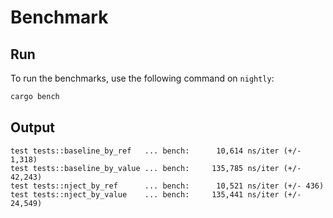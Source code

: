 # Benchmark
## Run
To run the benchmarks, use the following command on `nightly`:
```sh
cargo bench
```
## Output
```
test tests::baseline_by_ref   ... bench:      10,614 ns/iter (+/- 1,318)
test tests::baseline_by_value ... bench:     135,785 ns/iter (+/- 42,243)
test tests::nject_by_ref      ... bench:      10,521 ns/iter (+/- 436)
test tests::nject_by_value    ... bench:     135,441 ns/iter (+/- 24,549)
```